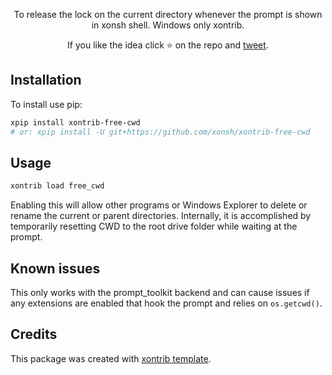 <p align="center">
To release the lock on the current directory whenever the prompt is shown in xonsh shell. Windows only xontrib.
</p>

<p align="center">
If you like the idea click ⭐ on the repo and <a href="https://twitter.com/intent/tweet?text=Nice%20xontrib%20for%20the%20xonsh%20shell!&url=https://github.com/xonsh/xontrib-free-cwd" target="_blank">tweet</a>.
</p>


## Installation

To install use pip:

```bash
xpip install xontrib-free-cwd
# or: xpip install -U git+https://github.com/xonsh/xontrib-free-cwd
```

## Usage


```bash
xontrib load free_cwd
```

Enabling this will allow other programs or
Windows Explorer to delete or rename the current or parent
directories. Internally, it is accomplished by temporarily resetting
CWD to the root drive folder while waiting at the prompt.

## Known issues

This only works with the prompt_toolkit backend and can cause issues
if any extensions are enabled that hook the prompt and relies on
`os.getcwd()`.

## Credits

This package was created with [xontrib template](https://github.com/xonsh/xontrib-template).
